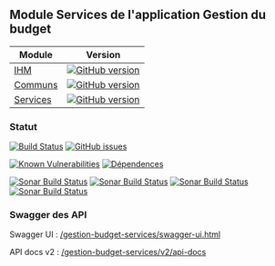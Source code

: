 ## Module Services de l'application Gestion du budget

| Module | Version |
|----------|----------|
| [IHM](https://github.com/vzwingma/gestion-budget) |  [![GitHub version](https://badge.fury.io/gh/vzwingma%2Fgestion-budget.svg)](https://badge.fury.io/gh/vzwingma%2Fgestion-budget) |
| [Communs](https://github.com/vzwingma/gestion-budget-communs) | [![GitHub version](https://badge.fury.io/gh/vzwingma%2Fgestion-budget-communs.svg)](https://badge.fury.io/gh/vzwingma%2Fgestion-budget-communs) |
| [Services](https://github.com/vzwingma/gestion-budget-services) | [![GitHub version](https://badge.fury.io/gh/vzwingma%2Fgestion-budget-services.svg)](https://badge.fury.io/gh/vzwingma%2Fgestion-budget-services) |

### Statut

[![Build Status](https://img.shields.io/travis/com/vzwingma/gestion-budget-services.svg)](https://travis-ci.com/vzwingma/gestion-budget-services/branches)
[![GitHub issues](https://img.shields.io/github/issues-raw/vzwingma/gestion-budget-services.svg?style=flat-square)](https://github.com/vzwingma/gestion-budget-services/issues)

[![Known Vulnerabilities](https://snyk.io/test/github/vzwingma/gestion-budget-services/badge.svg?targetFile=pom.xml)](https://snyk.io/test/github/vzwingma/gestion-budget-services)
[![Dépendences](https://img.shields.io/librariesio/github/vzwingma/gestion-budget-services.png)](https://libraries.io/github/vzwingma/gestion-budget-services)

<a href="https://sonarcloud.io/dashboard?id=gestion-budget-services"><img alt="Sonar Build Status" src="https://sonarcloud.io/api/project_badges/measure?project=gestion-budget-services&metric=coverage" /></a>
<a href="https://sonarcloud.io/dashboard?id=gestion-budget-services"><img alt="Sonar Build Status" src="https://sonarcloud.io/api/project_badges/measure?project=gestion-budget-services&metric=sqale_rating" /></a>
<a href="https://sonarcloud.io/dashboard?id=gestion-budget-services"><img alt="Sonar Build Status" src="https://sonarcloud.io/api/project_badges/measure?project=gestion-budget-services&metric=reliability_rating" /></a>
<a href="https://sonarcloud.io/dashboard?id=gestion-budget-services"><img alt="Sonar Build Status" src="https://sonarcloud.io/api/project_badges/measure?project=gestion-budget-services&metric=security_rating" /></a>


### Swagger des API

Swagger UI  : <a href='http://localhost:8080/gestion-budget-services/swagger-ui.html'>/gestion-budget-services/swagger-ui.html</a>

API docs v2 : <a href='http://localhost:8080/gestion-budget-services/v2/api-docs'>/gestion-budget-services/v2/api-docs</a>
